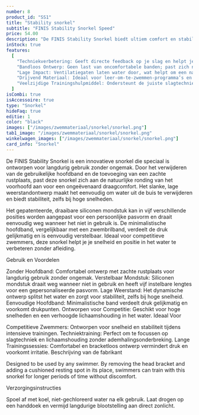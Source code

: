 ```yaml
---
number: 8
product_id: "SS1"
title: "Stability snorkel"
subtitle: "FINIS Stability Snorkel Speed"
price: 54.00
description: "De FINIS Stability Snorkel biedt ultiem comfort en stabiliteit voor zwemmers dankzij het bracketloze ontwerp en een zachte rustplaats op het voorhoofd. Ideaal voor lange trainingen, deze snorkel elimineert de noodzaak om het hoofd te draaien voor ademhaling, zodat je je volledig kunt richten op je techniek en lichaamshouding."
inStock: true
features:
  [
    "Techniekverbetering: Geeft directe feedback op je slag en helpt je gelijkmatige druk te behouden.",
    "Bandloos Ontwerp: Geen last van oncomfortabele banden; past zich natuurlijk aan de hand aan.",
    "Lage Impact: Ventilatiegaten laten water door, wat helpt om een natuurlijk watergevoel te behouden.",
    "Drijvend Materiaal: Ideaal voor leer-om-te-zwemmen-programma’s en openwaterzwemmen, want de peddels blijven drijven.",
    "Veelzijdige Trainingshulpmiddel: Ondersteunt de juiste slagtechniek voor alle vier de zwemslagen.",
  ]
isCombi: true
isAccessoire: true
type: "Snorkel"
hideFaq: true
editie: 1
color: "black"
images: ["/images/zwemmateriaal/snorkel/snorkel.png"]
tab1_image: "/images/zwemmateriaal/snorkel/snorkel.png"
winkelwagen_images: ["/images/zwemmateriaal/snorkel/snorkel.png"]
card_info: "Snorkel"
---
```


De FINIS Stability Snorkel is een innovatieve snorkel die speciaal is ontworpen voor langdurig gebruik zonder ongemak. Door het verwijderen van de gebruikelijke hoofdband en de toevoeging van een zachte rustplaats, past deze snorkel zich aan de natuurlijke ronding van het voorhoofd aan voor een ongeëvenaard draagcomfort. Het slanke, lage weerstandontwerp maakt het eenvoudig om water uit de buis te verwijderen en biedt stabiliteit, zelfs bij hoge snelheden.

Het gepatenteerde, draaibare siliconen mondstuk kan in vijf verschillende posities worden aangepast voor een persoonlijke pasvorm en draait eenvoudig weg wanneer het niet in gebruik is. De minimalistische hoofdband, vergelijkbaar met een zwembrilband, verdeelt de druk gelijkmatig en is eenvoudig verstelbaar. Ideaal voor competitieve zwemmers, deze snorkel helpt je je snelheid en positie in het water te verbeteren zonder afleiding.

Gebruik en Voordelen

Zonder Hoofdband: Comfortabel ontwerp met zachte rustplaats voor langdurig gebruik zonder ongemak.
Verstelbaar Mondstuk: Siliconen mondstuk draait weg wanneer niet in gebruik en heeft vijf instelbare lengtes voor een gepersonaliseerde pasvorm.
Lage Weerstand: Het dynamische ontwerp splitst het water en zorgt voor stabiliteit, zelfs bij hoge snelheid.
Eenvoudige Hoofdband: Minimalistische band verdeelt druk gelijkmatig en voorkomt drukpunten.
Ontworpen voor Competitie: Geschikt voor hoge snelheden en een verhoogde lichaamshouding in het water.
Ideaal Voor

Competitieve Zwemmers: Ontworpen voor snelheid en stabiliteit tijdens intensieve trainingen.
Techniektraining: Perfect om te focussen op slagtechniek en lichaamshouding zonder ademhalingsonderbreking.
Lange Trainingssessies: Comfortabel en bracketloos ontwerp vermindert druk en voorkomt irritatie.
Beschrijving van de fabrikant

Designed to be used by any swimmer. By removing the head bracket and adding a cushioned resting spot in its place, swimmers can train with this snorkel for longer periods of time without discomfort.

Verzorgingsinstructies

Spoel af met koel, niet-gechloreerd water na elk gebruik.
Laat drogen op een handdoek en vermijd langdurige blootstelling aan direct zonlicht.
